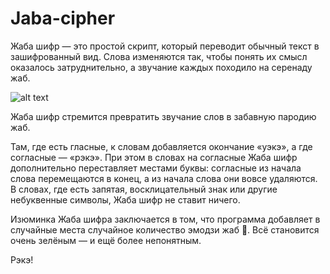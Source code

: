 # Jaba-cipher
Жаба шифр — это простой скрипт, который переводит обычный текст в зашифрованный вид. Слова изменяются так, чтобы понять их смысл оказалось затруднительно, а звучание каждых походило на серенаду жаб.

![alt text](https://get.pxhere.com/photo/nature-wildlife-macro-biology-frog-toad-amphibian-fauna-close-up-animals-vertebrate-naturaleza-ggl1-gaby1-xovesphoto-animales-gphoto-fujifilmxs1-macro-photography-bullfrog-ranidae-marine-biology-303224.jpg)

Жаба шифр стремится превратить звучание слов в забавную пародию жаб. 

Там, где есть гласные, к словам добавляется окончание «уэкэ», а где согласные — «рэкэ». При этом в словах на согласные Жаба шифр дополнительно переставляет местами буквы: согласные из начала слова перемещаются в конец, а из начала слова они вовсе удаляются. В словах, где есть запятая, восклицательный знак или другие небуквенные символы, Жаба шифр не ставит ничего.

Изюминка Жаба шифра заключается в том, что программа добавляет в случайные места случайное количество эмодзи жаб 🐸. Всё становится очень зелёным — и ещё более непонятным.

Рэкэ! 

